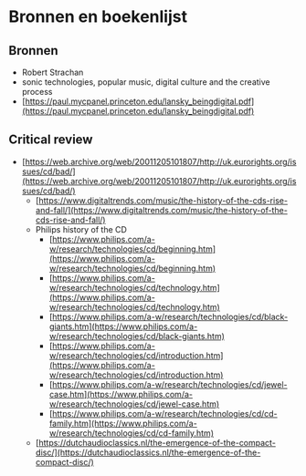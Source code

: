 # Bronnen en boekenlijst

## Bronnen

- Robert Strachan
- sonic technologies, popular music, digital culture and the creative process
- [https://paul.mycpanel.princeton.edu/lansky_beingdigital.pdf](https://paul.mycpanel.princeton.edu/lansky_beingdigital.pdf)

## Critical review

- [https://web.archive.org/web/20011205101807/http://uk.eurorights.org/issues/cd/bad/](https://web.archive.org/web/20011205101807/http://uk.eurorights.org/issues/cd/bad/)
  - [https://www.digitaltrends.com/music/the-history-of-the-cds-rise-and-fall/](https://www.digitaltrends.com/music/the-history-of-the-cds-rise-and-fall/)
  - Philips history of the CD
    - [https://www.philips.com/a-w/research/technologies/cd/beginning.htm](https://www.philips.com/a-w/research/technologies/cd/beginning.htm)
    - [https://www.philips.com/a-w/research/technologies/cd/technology.htm](https://www.philips.com/a-w/research/technologies/cd/technology.htm)
    - [https://www.philips.com/a-w/research/technologies/cd/black-giants.htm](https://www.philips.com/a-w/research/technologies/cd/black-giants.htm)
    - [https://www.philips.com/a-w/research/technologies/cd/introduction.htm](https://www.philips.com/a-w/research/technologies/cd/introduction.htm)
    - [https://www.philips.com/a-w/research/technologies/cd/jewel-case.htm](https://www.philips.com/a-w/research/technologies/cd/jewel-case.htm)
    - [https://www.philips.com/a-w/research/technologies/cd/cd-family.htm](https://www.philips.com/a-w/research/technologies/cd/cd-family.htm)
  - [https://dutchaudioclassics.nl/the-emergence-of-the-compact-disc/](https://dutchaudioclassics.nl/the-emergence-of-the-compact-disc/)
